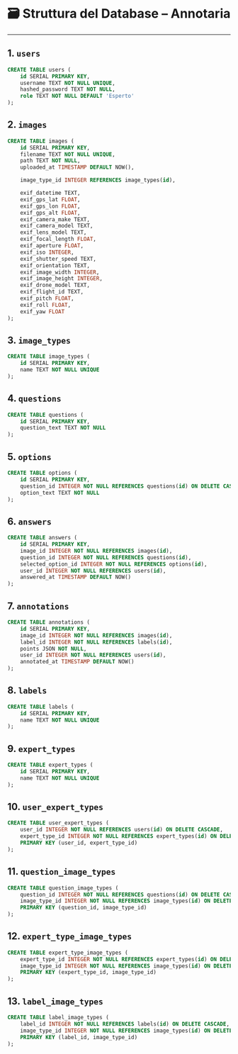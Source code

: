 # 🗃️ Struttura del Database – Annotaria

______________________________________________________________________

## 1. `users`

```sql
CREATE TABLE users (
    id SERIAL PRIMARY KEY,
    username TEXT NOT NULL UNIQUE,
    hashed_password TEXT NOT NULL,
    role TEXT NOT NULL DEFAULT 'Esperto'
);
```

## 2. `images`

```sql
CREATE TABLE images (
    id SERIAL PRIMARY KEY,
    filename TEXT NOT NULL UNIQUE,
    path TEXT NOT NULL,
    uploaded_at TIMESTAMP DEFAULT NOW(),

    image_type_id INTEGER REFERENCES image_types(id),

    exif_datetime TEXT,
    exif_gps_lat FLOAT,
    exif_gps_lon FLOAT,
    exif_gps_alt FLOAT,
    exif_camera_make TEXT,
    exif_camera_model TEXT,
    exif_lens_model TEXT,
    exif_focal_length FLOAT,
    exif_aperture FLOAT,
    exif_iso INTEGER,
    exif_shutter_speed TEXT,
    exif_orientation TEXT,
    exif_image_width INTEGER,
    exif_image_height INTEGER,
    exif_drone_model TEXT,
    exif_flight_id TEXT,
    exif_pitch FLOAT,
    exif_roll FLOAT,
    exif_yaw FLOAT
);
```

## 3. `image_types`

```sql
CREATE TABLE image_types (
    id SERIAL PRIMARY KEY,
    name TEXT NOT NULL UNIQUE
);
```

## 4. `questions`

```sql
CREATE TABLE questions (
    id SERIAL PRIMARY KEY,
    question_text TEXT NOT NULL
);
```

## 5. `options`

```sql
CREATE TABLE options (
    id SERIAL PRIMARY KEY,
    question_id INTEGER NOT NULL REFERENCES questions(id) ON DELETE CASCADE,
    option_text TEXT NOT NULL
);
```

## 6. `answers`

```sql
CREATE TABLE answers (
    id SERIAL PRIMARY KEY,
    image_id INTEGER NOT NULL REFERENCES images(id),
    question_id INTEGER NOT NULL REFERENCES questions(id),
    selected_option_id INTEGER NOT NULL REFERENCES options(id),
    user_id INTEGER NOT NULL REFERENCES users(id),
    answered_at TIMESTAMP DEFAULT NOW()
);
```

## 7. `annotations`

```sql
CREATE TABLE annotations (
    id SERIAL PRIMARY KEY,
    image_id INTEGER NOT NULL REFERENCES images(id),
    label_id INTEGER NOT NULL REFERENCES labels(id),
    points JSON NOT NULL,
    user_id INTEGER NOT NULL REFERENCES users(id),
    annotated_at TIMESTAMP DEFAULT NOW()
);
```

## 8. `labels`

```sql
CREATE TABLE labels (
    id SERIAL PRIMARY KEY,
    name TEXT NOT NULL UNIQUE
);
```

## 9. `expert_types`

```sql
CREATE TABLE expert_types (
    id SERIAL PRIMARY KEY,
    name TEXT NOT NULL UNIQUE
);
```

## 10. `user_expert_types`

```sql
CREATE TABLE user_expert_types (
    user_id INTEGER NOT NULL REFERENCES users(id) ON DELETE CASCADE,
    expert_type_id INTEGER NOT NULL REFERENCES expert_types(id) ON DELETE CASCADE,
    PRIMARY KEY (user_id, expert_type_id)
);
```

## 11. `question_image_types`

```sql
CREATE TABLE question_image_types (
    question_id INTEGER NOT NULL REFERENCES questions(id) ON DELETE CASCADE,
    image_type_id INTEGER NOT NULL REFERENCES image_types(id) ON DELETE CASCADE,
    PRIMARY KEY (question_id, image_type_id)
);
```

## 12. `expert_type_image_types`

```sql
CREATE TABLE expert_type_image_types (
    expert_type_id INTEGER NOT NULL REFERENCES expert_types(id) ON DELETE CASCADE,
    image_type_id INTEGER NOT NULL REFERENCES image_types(id) ON DELETE CASCADE,
    PRIMARY KEY (expert_type_id, image_type_id)
);
```

## 13. `label_image_types`

```sql
CREATE TABLE label_image_types (
    label_id INTEGER NOT NULL REFERENCES labels(id) ON DELETE CASCADE,
    image_type_id INTEGER NOT NULL REFERENCES image_types(id) ON DELETE CASCADE,
    PRIMARY KEY (label_id, image_type_id)
);
```

